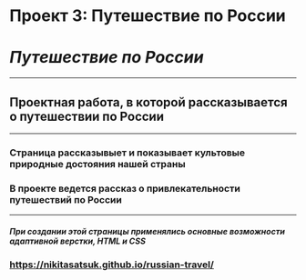 # Проект 3: Путешествие по России


# __*Путешествие по России*__
------
## Проектная работа, в которой рассказывается о путешествии по России
------
### Страница рассказывыет и показывает культовые природные достояния нашей страны
### В проекте ведется рассказ о привлекательности путешествий по России
------
##### *При создании этой страницы применялись основные возможности адаптивной верстки, HTML и CSS*

### https://nikitasatsuk.github.io/russian-travel/
